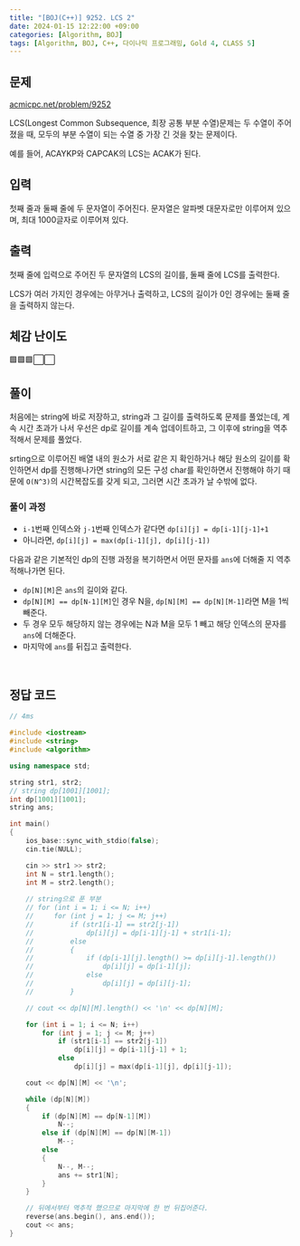 ```yaml
---
title: "[BOJ(C++)] 9252. LCS 2"
date: 2024-01-15 12:22:00 +09:00
categories: [Algorithm, BOJ]
tags: [Algorithm, BOJ, C++, 다이나믹 프로그래밍, Gold 4, CLASS 5]
---
```

## **문제**
[acmicpc.net/problem/9252](https://www.acmicpc.net/problem/9252)
<br>

LCS(Longest Common Subsequence, 최장 공통 부분 수열)문제는 두 수열이 주어졌을 때, 모두의 부분 수열이 되는 수열 중 가장 긴 것을 찾는 문제이다.

예를 들어, ACAYKP와 CAPCAK의 LCS는 ACAK가 된다.
<br>

## **입력**
첫째 줄과 둘째 줄에 두 문자열이 주어진다. 문자열은 알파벳 대문자로만 이루어져 있으며, 최대 1000글자로 이루어져 있다.
<br>

## **출력**
첫째 줄에 입력으로 주어진 두 문자열의 LCS의 길이를, 둘째 줄에 LCS를 출력한다.

LCS가 여러 가지인 경우에는 아무거나 출력하고, LCS의 길이가 0인 경우에는 둘째 줄을 출력하지 않는다.
<br>

## **체감 난이도**
🟩🟩🟩⬜⬜
<br>

## **풀이**
처음에는 string에 바로 저장하고, string과 그 길이를 출력하도록 문제를 풀었는데, 계속 시간 초과가 나서 우선은 dp로 길이를 계속 업데이트하고, 그 이후에 string을 역추적해서 문제를 풀었다.

srting으로 이루어진 배열 내의 원소가 서로 같은 지 확인하거나 해당 원소의 길이를 확인하면서 dp를 진행해나가면 string의 모든 구성 char를 확인하면서 진행해야 하기 때문에 `O(N^3)`의 시간복잡도를 갖게 되고, 그러면 시간 초과가 날 수밖에 없다.

### **풀이 과정**
- `i-1`번째 인덱스와 `j-1`번째 인덱스가 같다면 `dp[i][j] = dp[i-1][j-1]+1`
- 아니라면, `dp[i][j] = max(dp[i-1][j], dp[i][j-1])`

다음과 같은 기본적인 dp의 진행 과정을 복기하면서 어떤 문자를 `ans`에 더해줄 지 역추적해나가면 된다.
- `dp[N][M]`은 `ans`의 길이와 같다.
- `dp[N][M] == dp[N-1][M]`인 경우 N을, `dp[N][M] == dp[N][M-1]`라면 M을 1씩 빼준다.
- 두 경우 모두 해당하지 않는 경우에는 N과 M을 모두 1 빼고 해당 인덱스의 문자를 `ans`에 더해준다.
- 마지막에 `ans`를 뒤집고 출력한다.
<br>

## **정답 코드**
```c++
// 4ms

#include <iostream>
#include <string>
#include <algorithm>

using namespace std;

string str1, str2;
// string dp[1001][1001];
int dp[1001][1001];
string ans;

int main()
{
    ios_base::sync_with_stdio(false);
    cin.tie(NULL);

    cin >> str1 >> str2;
    int N = str1.length();
    int M = str2.length();
    
    // string으로 푼 부분
    // for (int i = 1; i <= N; i++)
    //     for (int j = 1; j <= M; j++)
    //         if (str1[i-1] == str2[j-1])
    //             dp[i][j] = dp[i-1][j-1] + str1[i-1];
    //         else
    //         {
    //             if (dp[i-1][j].length() >= dp[i][j-1].length())
    //                 dp[i][j] = dp[i-1][j];
    //             else
    //                 dp[i][j] = dp[i][j-1];
    //         }

    // cout << dp[N][M].length() << '\n' << dp[N][M];

    for (int i = 1; i <= N; i++)
        for (int j = 1; j <= M; j++)
            if (str1[i-1] == str2[j-1])
                dp[i][j] = dp[i-1][j-1] + 1;
            else
                dp[i][j] = max(dp[i-1][j], dp[i][j-1]);

    cout << dp[N][M] << '\n';

    while (dp[N][M])
    {
        if (dp[N][M] == dp[N-1][M])
            N--;
        else if (dp[N][M] == dp[N][M-1])
            M--;
        else
        {
            N--, M--;
            ans += str1[N];
        }
    }

    // 뒤에서부터 역추적 했으므로 마지막에 한 번 뒤집어준다.
    reverse(ans.begin(), ans.end());
    cout << ans;
}
```
